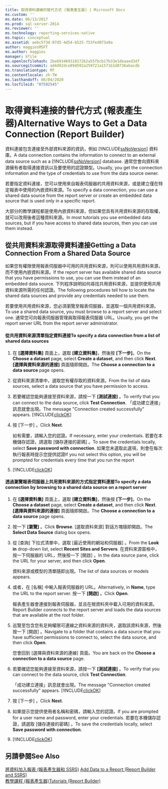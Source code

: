 ```yaml
---
title: 取得資料連線的替代方式 (報表產生器) | Microsoft Docs
ms.custom: ''
ms.date: 06/13/2017
ms.prod: sql-server-2014
ms.reviewer: ''
ms.technology: reporting-services-native
ms.topic: conceptual
ms.assetid: aebc5f3d-97d5-4d54-b525-753fed073a9a
author: maggiesMSFT
ms.author: maggies
manager: kfile
ms.openlocfilehash: 2be693469318172b2a55fbcb17b33e1deaaed3df
ms.sourcegitcommit: ad4d92dce894592a259721a1571b1d8736abacdb
ms.translationtype: MT
ms.contentlocale: zh-TW
ms.lasthandoff: 08/04/2020
ms.locfileid: "87592545"
---
```

# <a name="alternative-ways-to-get-a-data-connection-report-builder"></a><span data-ttu-id="f39a3-102">取得資料連接的替代方式 (報表產生器)</span><span class="sxs-lookup"><span data-stu-id="f39a3-102">Alternative Ways to Get a Data Connection (Report Builder)</span></span>
  <span data-ttu-id="f39a3-103">資料連接包含連接至外部資料來源的資訊，例如 [!INCLUDE[ssNoVersion](../includes/ssnoversion-md.md)] 資料庫。</span><span class="sxs-lookup"><span data-stu-id="f39a3-103">A data connection contains the information to connect to an external data source such as a [!INCLUDE[ssNoVersion](../includes/ssnoversion-md.md)] database.</span></span> <span data-ttu-id="f39a3-104">通常您會向資料來源擁有者取得連接資訊以及要使用的認證類型。</span><span class="sxs-lookup"><span data-stu-id="f39a3-104">Usually, you get the connection information and the type of credentials to use from the data source owner.</span></span>  
  
 <span data-ttu-id="f39a3-105">若要指定資料連接，您可以使用來自報表伺服器的共用資料來源，或是建立僅在特定報表中使用的內嵌資料來源。</span><span class="sxs-lookup"><span data-stu-id="f39a3-105">To specify a data connection, you can use a shared data source from the report server or create an embedded data source that is used only in a specific report.</span></span>  
  
 <span data-ttu-id="f39a3-106">大部分的教學課程都是使用內嵌資料來源，但如果您具有共用資料來源的存取權，就可以改用後者這種資料來源。</span><span class="sxs-lookup"><span data-stu-id="f39a3-106">In most tutorials you use embedded data sources, but if you have access to shared data sources, then you can use them instead.</span></span>  
  
## <a name="getting-a-data-connection-from-a-shared-data-source"></a><span data-ttu-id="f39a3-107">從共用資料來源取得資料連接</span><span class="sxs-lookup"><span data-stu-id="f39a3-107">Getting a Data Connection From a Shared Data Source</span></span>  
 <span data-ttu-id="f39a3-108">如果您有權限使用報表伺服器中可用的共用資料來源，則可以使用共用資料來源，而不使用內嵌資料來源。</span><span class="sxs-lookup"><span data-stu-id="f39a3-108">If the report server has available shared data source that you have permissions to use, you can use them instead of an embedded data source.</span></span> <span data-ttu-id="f39a3-109">下列程序說明如何尋找共用資料來源，並提供使用共用資料來源所需的任何認證。</span><span class="sxs-lookup"><span data-stu-id="f39a3-109">The following procedures tell how to locate the shared data sources and provide any credentials needed to use them.</span></span>  
  
 <span data-ttu-id="f39a3-110">若要使用共用資料來源，您必須瀏覽至報表伺服器，並選取一個共用資料來源。</span><span class="sxs-lookup"><span data-stu-id="f39a3-110">To use a shared data source, you must browse to a report server and select one.</span></span> <span data-ttu-id="f39a3-111">通常您可向報表伺服器管理員取得報表伺服器 URL。</span><span class="sxs-lookup"><span data-stu-id="f39a3-111">Usually, you get the report server URL from the report server administrator.</span></span>  
  
#### <a name="to-specify-a-data-connection-from-a-list-of-shared-data-sources"></a><span data-ttu-id="f39a3-112">從共用資料來源清單指定資料連接</span><span class="sxs-lookup"><span data-stu-id="f39a3-112">To specify a data connection from a list of shared data sources</span></span>  
  
1.  <span data-ttu-id="f39a3-113">在 **[選擇資料集]** 頁面上，選取 **[建立資料集]**，然後按 **[下一步]**。</span><span class="sxs-lookup"><span data-stu-id="f39a3-113">On the **Choose a dataset** page, select **Create a dataset**, and then click **Next**.</span></span> <span data-ttu-id="f39a3-114">**[選擇與資料來源的連接]** 頁面隨即開啟。</span><span class="sxs-lookup"><span data-stu-id="f39a3-114">The **Choose a connection to a data source** page opens.</span></span>  
  
2.  <span data-ttu-id="f39a3-115">從資料來源清單中，選取您有權存取的資料來源。</span><span class="sxs-lookup"><span data-stu-id="f39a3-115">From the list of data sources, select a data source that you have permission to access.</span></span>  
  
3.  <span data-ttu-id="f39a3-116">若要確認您能夠連接至資料來源，請按一下 **[測試連接]** 。</span><span class="sxs-lookup"><span data-stu-id="f39a3-116">To verify that you can connect to the data source, click **Test Connection**.</span></span> <span data-ttu-id="f39a3-117">「成功建立連接」訊息就會出現。</span><span class="sxs-lookup"><span data-stu-id="f39a3-117">The message "Connection created successfully" appears.</span></span> [!INCLUDE[clickOK](../includes/clickok-md.md)]  
  
4.  <span data-ttu-id="f39a3-118">按 [下一步]  。</span><span class="sxs-lookup"><span data-stu-id="f39a3-118">Click **Next**.</span></span>  
  
     <span data-ttu-id="f39a3-119">如有需要，請輸入您的認證。</span><span class="sxs-lookup"><span data-stu-id="f39a3-119">If necessary, enter your credentials.</span></span> <span data-ttu-id="f39a3-120">若要在本機儲存認證，請選取 [儲存連接的密碼]  。</span><span class="sxs-lookup"><span data-stu-id="f39a3-120">To save the credentials locally, select **Save password with connection**.</span></span> <span data-ttu-id="f39a3-121">如果您未選取此選項，則會在每次執行報表時提示您提供認證</span><span class="sxs-lookup"><span data-stu-id="f39a3-121">If you not select this option, you will be prompted for credentials every time that you run the report</span></span>  
  
5.  [!INCLUDE[clickOK](../includes/clickok-md.md)]  
  
#### <a name="to-specify-a-data-connection-by-browsing-to-a-shared-data-source-on-a-report-server"></a><span data-ttu-id="f39a3-122">透過瀏覽報表伺服器上共用資料來源的方式指定資料連接</span><span class="sxs-lookup"><span data-stu-id="f39a3-122">To specify a data connection by browsing to a shared data source on a report server</span></span>  
  
1.  <span data-ttu-id="f39a3-123">在 **[選擇資料集]** 頁面上，選取 **[建立資料集]**，然後按 **[下一步]**。</span><span class="sxs-lookup"><span data-stu-id="f39a3-123">On the **Choose a dataset** page, select **Create a dataset**, and then click **Next**.</span></span> <span data-ttu-id="f39a3-124">**[選擇與資料來源的連接]** 頁面隨即開啟。</span><span class="sxs-lookup"><span data-stu-id="f39a3-124">The **Choose a connection to a data source** page opens.</span></span>  
  
2.  <span data-ttu-id="f39a3-125">按一下 **[瀏覽]** 。</span><span class="sxs-lookup"><span data-stu-id="f39a3-125">Click **Browse**.</span></span> <span data-ttu-id="f39a3-126">[選取資料來源]  對話方塊隨即開啟。</span><span class="sxs-lookup"><span data-stu-id="f39a3-126">The **Select Data Source** dialog box opens.</span></span>  
  
3.  <span data-ttu-id="f39a3-127">從 [查詢]  下拉式清單中，選取 [最近使用的網站和伺服器]  。</span><span class="sxs-lookup"><span data-stu-id="f39a3-127">From the **Look in** drop-down list, select **Recent Sites and Servers**.</span></span> <span data-ttu-id="f39a3-128">在資料來源窗格中，按一下伺服器的 URL，然後按一下 [開啟]  。</span><span class="sxs-lookup"><span data-stu-id="f39a3-128">In the data source pane, click the URL for your server, and then click **Open**.</span></span>  
  
     <span data-ttu-id="f39a3-129">資料來源或模型的清單隨即出現。</span><span class="sxs-lookup"><span data-stu-id="f39a3-129">The list of data sources or models appears.</span></span>  
  
4.  <span data-ttu-id="f39a3-130">或者，在 [名稱]  中輸入報表伺服器的 URL。</span><span class="sxs-lookup"><span data-stu-id="f39a3-130">Alternatively, in **Name**, type the URL to the report server.</span></span> <span data-ttu-id="f39a3-131">按一下 **[開啟]** 。</span><span class="sxs-lookup"><span data-stu-id="f39a3-131">Click **Open**.</span></span>  
  
     <span data-ttu-id="f39a3-132">報表產生器會連接到報表伺服器，並且在根資料夾中載入可用的資料來源。</span><span class="sxs-lookup"><span data-stu-id="f39a3-132">Report Builder connects to the report server and loads the data sources that are available at the root folder.</span></span>  
  
5.  <span data-ttu-id="f39a3-133">巡覽至包含您有足夠權限可連線之資料來源的資料夾，選取該資料來源，然後按一下 [開啟]  。</span><span class="sxs-lookup"><span data-stu-id="f39a3-133">Navigate to a folder that contains a data source that you have sufficient permissions to connect to, select the data source, and then click **Open**.</span></span>  
  
     <span data-ttu-id="f39a3-134">您會回到 [選擇與資料來源的連線]  頁面。</span><span class="sxs-lookup"><span data-stu-id="f39a3-134">You are back on the **Choose a connection to a data source** page.</span></span>  
  
6.  <span data-ttu-id="f39a3-135">若要確認您能夠連接至資料來源，請按一下 **[測試連接]** 。</span><span class="sxs-lookup"><span data-stu-id="f39a3-135">To verify that you can connect to the data source, click **Test Connection**.</span></span>  
  
     <span data-ttu-id="f39a3-136">「成功建立連接」訊息就會出現。</span><span class="sxs-lookup"><span data-stu-id="f39a3-136">The message "Connection created successfully" appears.</span></span> [!INCLUDE[clickOK](../includes/clickok-md.md)]  
  
7.  <span data-ttu-id="f39a3-137">按 [下一步]  。</span><span class="sxs-lookup"><span data-stu-id="f39a3-137">Click **Next**.</span></span>  
  
8.  <span data-ttu-id="f39a3-138">如果提示您提供使用者名稱和密碼，請輸入您的認證。</span><span class="sxs-lookup"><span data-stu-id="f39a3-138">If you are prompted for a user name and password, enter your credentials.</span></span> <span data-ttu-id="f39a3-139">若要在本機儲存認證，請選取 [儲存連接的密碼]  。</span><span class="sxs-lookup"><span data-stu-id="f39a3-139">To save the credentials locally, select **Save password with connection**.</span></span>  
  
9. [!INCLUDE[clickOK](../includes/clickok-md.md)]  
  
## <a name="see-also"></a><span data-ttu-id="f39a3-140">另請參閱</span><span class="sxs-lookup"><span data-stu-id="f39a3-140">See Also</span></span>  
 <span data-ttu-id="f39a3-141">[將資料加入報表 &#40;報表產生器和 SSRS&#41;](report-data/report-datasets-ssrs.md) </span><span class="sxs-lookup"><span data-stu-id="f39a3-141">[Add Data to a Report &#40;Report Builder and SSRS&#41;](report-data/report-datasets-ssrs.md) </span></span>  
 [<span data-ttu-id="f39a3-142">教學課程 &#40;報表產生器&#41;</span><span class="sxs-lookup"><span data-stu-id="f39a3-142">Tutorials &#40;Report Builder&#41;</span></span>](report-builder-tutorials.md)  
  
  
